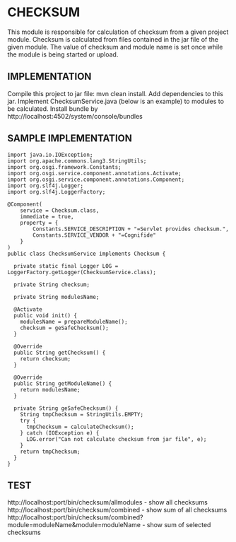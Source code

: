CHECKSUM 
========

This module is responsible for calculation of checksum from a given project module.
Checksum is calculated from files contained in the jar file of the given module.
The value of checksum and module name is set once while the module is being started or upload.


IMPLEMENTATION
--------------
Compile this project to jar file: mvn clean install.
Add dependencies to this jar.
Implement ChecksumService.java (below is an example)  to modules to be calculated.
Install bundle by http://localhost:4502/system/console/bundles 


SAMPLE IMPLEMENTATION
---------------------
```
import java.io.IOException;
import org.apache.commons.lang3.StringUtils;
import org.osgi.framework.Constants;
import org.osgi.service.component.annotations.Activate;
import org.osgi.service.component.annotations.Component;
import org.slf4j.Logger;
import org.slf4j.LoggerFactory;

@Component(
    service = Checksum.class,
    immediate = true,
    property = {
        Constants.SERVICE_DESCRIPTION + "=Servlet provides checksum.",
        Constants.SERVICE_VENDOR + "=Cognifide"
    }
)
public class ChecksumService implements Checksum {

  private static final Logger LOG = LoggerFactory.getLogger(ChecksumService.class);

  private String checksum;

  private String modulesName;

  @Activate
  public void init() {
    modulesName = prepareModuleName();
    checksum = geSafeChecksum();
  }

  @Override
  public String getChecksum() {
    return checksum;
  }

  @Override
  public String getModuleName() {
    return modulesName;
  }

  private String geSafeChecksum() {
    String tmpChecksum = StringUtils.EMPTY;
    try {      
      tmpChecksum = calculateChecksum();     
    } catch (IOException e) {
      LOG.error("Can not calculate checksum from jar file", e);
    }
    return tmpChecksum;
  }
}
```

TEST
----
http://localhost:port/bin/checksum/allmodules - show all checksums
http://localhost:port/bin/checksum/combined - show sum of all checksums
http://localhost:port/bin/checksum/combined?module=moduleName&module=moduleName - show sum of selected checksums
